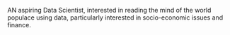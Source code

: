 AN aspiring Data Scientist, interested in reading the mind of the world populace using data, particularly interested in socio-economic issues and finance. 

